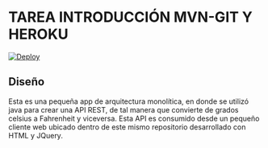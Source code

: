 # TAREA INTRODUCCIÓN MVN-GIT Y HEROKU

[![Deploy](https://www.herokucdn.com/deploy/button.svg)](https://degrees-app.herokuapp.com/)


## Diseño

Esta es una pequeña app de arquitectura monolítica, en donde se utilizó java para crear una API REST, de tal manera que convierte de grados celsius a Fahrenheit y viceversa. Esta API es consumido desde un pequeño cliente web ubicado dentro de este mismo repositorio desarrollado con HTML y JQuery.
